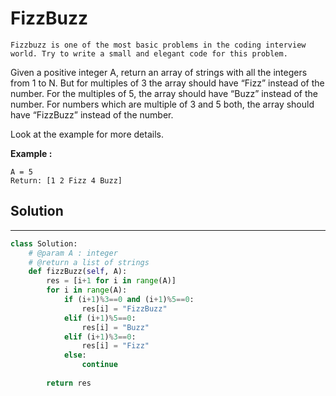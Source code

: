 <h1>FizzBuzz</h1>

<p>

    Fizzbuzz is one of the most basic problems in the coding interview world. Try to write a small and elegant code for this problem. 

Given a positive integer A, return an array of strings with all the integers from 1 to N.
But for multiples of 3 the array should have “Fizz” instead of the number.
For the multiples of 5, the array should have “Buzz” instead of the number.
For numbers which are multiple of 3 and 5 both, the array should have “FizzBuzz” instead of the number.

Look at the example for more details.
</p>

<p>
<b>Example :</b>
<br>

    A = 5
    Return: [1 2 Fizz 4 Buzz]
</p>

<h2>Solution</h2>

***

```python
class Solution:
    # @param A : integer
    # @return a list of strings
    def fizzBuzz(self, A):
        res = [i+1 for i in range(A)]
        for i in range(A):
            if (i+1)%3==0 and (i+1)%5==0:
                res[i] = "FizzBuzz"
            elif (i+1)%5==0:
                res[i] = "Buzz"
            elif (i+1)%3==0:
                res[i] = "Fizz"
            else:
                continue
            
        return res
```